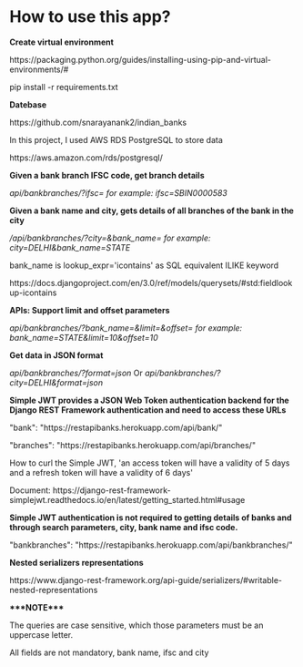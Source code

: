 <html>
  <body>
   <p><h1>How to use this app?</h1></p>
  
  <p><b>Create virtual environment</b></p>
  <p>https://packaging.python.org/guides/installing-using-pip-and-virtual-environments/#</p>
  
  <p>pip install -r requirements.txt</p>
  
  <p><b>Datebase</b></p>
   <p>https://github.com/snarayanank2/indian_banks</p>
   
   <p>In this project, I used AWS RDS PostgreSQL to store data</p>
   <p>https://aws.amazon.com/rds/postgresql/</p>
  
  <p><b>Given a bank branch IFSC code, get branch details</b></p>
  <p><i>api/bankbranches/?ifsc= for example: ifsc=SBIN0000583</i></p>
  
  <p><b>Given a bank name and city, gets details of all branches of the bank in the city</b></p>
  <p><i>/api/bankbranches/?city=&bank_name= for example: city=DELHI&bank_name=STATE</i></p>
  
  <p>bank_name is lookup_expr='icontains' as SQL equivalent ILIKE keyword</p>
  <p>https://docs.djangoproject.com/en/3.0/ref/models/querysets/#std:fieldlookup-icontains</p>
  
  <p><b>APIs: Support limit and offset parameters</b></p>
  <p><i>api/bankbranches/?bank_name=&limit=&offset= for example: bank_name=STATE&limit=10&offset=10</i></p>
  
  <p><b>Get data in JSON format</b></p>
  <p><i>api/bankbranches/?format=json</i> Or <i>api/bankbranches/?city=DELHI&format=json</i></p>
  
  <p><b>Simple JWT provides a JSON Web Token authentication backend for the Django REST Framework authentication and need to access these URLs</b></p
  <p>"bank": "https://restapibanks.herokuapp.com/api/bank/"</p>
  <p>"branches": "https://restapibanks.herokuapp.com/api/branches/"</p>
  <p>How to curl the Simple JWT, 'an access token will have a validity of 5 days and a refresh token will have a validity of 6 days'</p>
  <p>Document: https://django-rest-framework-simplejwt.readthedocs.io/en/latest/getting_started.html#usage</p> 
  
   <p><b>Simple JWT authentication is not required to getting details of banks and through search parameters, city, bank name and ifsc code.</b></p>
   <p>"bankbranches": "https://restapibanks.herokuapp.com/api/bankbranches/"</p>  
  
   <p><b>Nested serializers representations</b></p>
  <p>https://www.django-rest-framework.org/api-guide/serializers/#writable-nested-representations</p
   
  <p><b>***NOTE***</b></p>
  <p>The queries are case sensitive, which those parameters must be an uppercase letter.</p>
  <p>All fields are not mandatory, bank name, ifsc and city</p>
 
  
  </body>
 </html>
